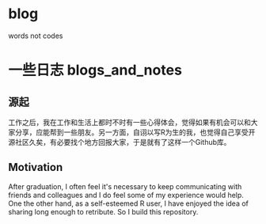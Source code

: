 # blog
words not codes

# 一些日志 blogs_and_notes
## 源起
工作之后，我在工作和生活上都时不时有一些心得体会，觉得如果有机会可以和大家分享，应能帮到一些朋友。另一方面，自诩以写R为生的我，也觉得自己享受开源社区久矣，有必要找个地方回报大家，于是就有了这样一个Github库。

## Motivation
After graduation, I often feel it's necessary to keep communicating with friends and colleagues and I do feel some of my experience would help. One the other hand, as a self-esteemed R user, I have enjoyed the idea of sharing long enough to retribute. So I build this repository. 
